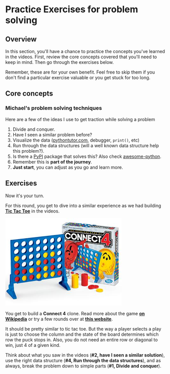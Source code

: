 # Practice Exercises for problem solving

## Overview

In this section, you'll have a chance to practice the concepts you've learned in the videos. First, review the core concepts covered that you'll need to keep in mind. Then go through the exercises below. 

Remember, these are for your own benefit. Feel free to skip them if you don't find a particular exercise valuable or you get stuck for too long.

## Core concepts

### Michael's problem solving techniques

Here are a few of the ideas I use to get traction while solving a problem

1. Divide and conquer.
2. Have I seen a similar problem before?
3. Visualize the data ([pythontutor.com](http://pythontutor.com), debugger, `print()`, etc)
4. Run through the data structures (will a well known data structure help this problem?).
5. Is there a [PyPI](https://pypi.org/) package that solves this? Also check [awesome-python](https://awesome-python.com/).
6. Remember this is **part of the journey**.
7. **Just start**, you can adjust as you go and learn more.


## Exercises

Now it's your turn. 

For this round, you get to dive into a similar experience as we had building [**Tic Tac Toe**](https://www.google.com/search?client=firefox-b-1-d&q=Tic+Tac+Toe) in the videos.

![](readme_files/Connect_4_Board_and_Box.jpg)

You get to build a **Connect 4** clone. Read more about the game **[on Wikipedia](https://en.wikipedia.org/wiki/Connect_Four)** or try a few rounds over at **[this website](https://www.mathsisfun.com/games/connect4.html)**. 

It should be pretty similar to tic tac toe. But the way a player selects a play is just to choose the column and the state of the board determines which row the puck stops in. Also, you do not need an entire row or diagonal to win, just 4 of a given kind.

Think about what you saw in the videos (**#2, have I seen a similar solution**), use the right data structure (**#4, Run through the data structures**), and as always, break the problem down to simple parts (**#1, Divide and conquer**).
